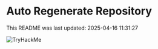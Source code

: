 # Auto Regenerate Repository

This README was last updated: 2025-04-16 11:31:27

 ![TryHackMe](https://tryhackme.com/badge/533634)